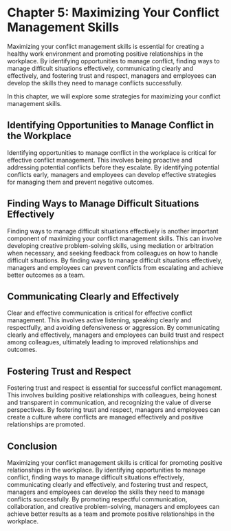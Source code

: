 Chapter 5: Maximizing Your Conflict Management Skills
=====================================================

Maximizing your conflict management skills is essential for creating a healthy work environment and promoting positive relationships in the workplace. By identifying opportunities to manage conflict, finding ways to manage difficult situations effectively, communicating clearly and effectively, and fostering trust and respect, managers and employees can develop the skills they need to manage conflicts successfully.

In this chapter, we will explore some strategies for maximizing your conflict management skills.

Identifying Opportunities to Manage Conflict in the Workplace
-------------------------------------------------------------

Identifying opportunities to manage conflict in the workplace is critical for effective conflict management. This involves being proactive and addressing potential conflicts before they escalate. By identifying potential conflicts early, managers and employees can develop effective strategies for managing them and prevent negative outcomes.

Finding Ways to Manage Difficult Situations Effectively
-------------------------------------------------------

Finding ways to manage difficult situations effectively is another important component of maximizing your conflict management skills. This can involve developing creative problem-solving skills, using mediation or arbitration when necessary, and seeking feedback from colleagues on how to handle difficult situations. By finding ways to manage difficult situations effectively, managers and employees can prevent conflicts from escalating and achieve better outcomes as a team.

Communicating Clearly and Effectively
-------------------------------------

Clear and effective communication is critical for effective conflict management. This involves active listening, speaking clearly and respectfully, and avoiding defensiveness or aggression. By communicating clearly and effectively, managers and employees can build trust and respect among colleagues, ultimately leading to improved relationships and outcomes.

Fostering Trust and Respect
---------------------------

Fostering trust and respect is essential for successful conflict management. This involves building positive relationships with colleagues, being honest and transparent in communication, and recognizing the value of diverse perspectives. By fostering trust and respect, managers and employees can create a culture where conflicts are managed effectively and positive relationships are promoted.

Conclusion
----------

Maximizing your conflict management skills is critical for promoting positive relationships in the workplace. By identifying opportunities to manage conflict, finding ways to manage difficult situations effectively, communicating clearly and effectively, and fostering trust and respect, managers and employees can develop the skills they need to manage conflicts successfully. By promoting respectful communication, collaboration, and creative problem-solving, managers and employees can achieve better results as a team and promote positive relationships in the workplace.
